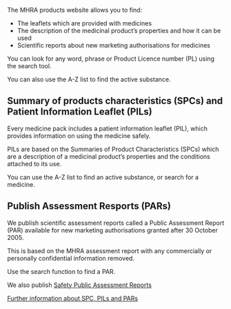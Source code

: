 The MHRA products website allows you to find:

- The leaflets which are provided with medicines
- The description of the medicinal product’s properties and how it can be used
- Scientific reports about new marketing authorisations for medicines

You can look for any word, phrase or Product Licence number (PL) using the search tool.

You can also use the A-Z list to find the active substance.

## Summary of products characteristics (SPCs) and Patient Information Leaflet (PILs)

Every medicine pack includes a patient information leaflet (PIL), which provides information on using the medicine safely.

PILs are based on the Summaries of Product Characteristics (SPCs) which are a description of a medicinal product’s properties and the conditions attached to its use.

You can use the A-Z list to find an active substance, or search for a medicine.

## Publish Assessment Resports (PARs)

We publish scientific assessment reports called a Public Assessment Report (PAR) available for new marketing authorisations granted after 30 October 2005.

This is based on the MHRA assessment report with any commercially or personally confidential information removed.

Use the search function to find a PAR.

We also publish [Safety Public Assessment Reports][spar]

[Further information about SPC, PILs and PARs][about]

[spar]: https://www.gov.uk/guidance/safety-public-assessment-reports
[about]: /about
